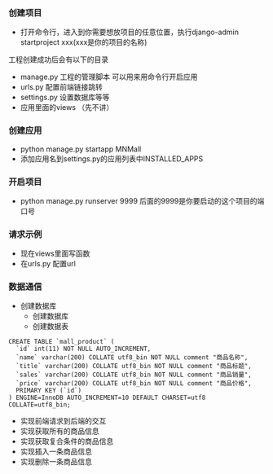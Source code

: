 ### 创建项目
 - 打开命令行，进入到你需要想放项目的任意位置，执行django-admin startproject xxx(xxx是你的项目的名称)
  
  工程创建成功后会有以下的目录
  
  - manage.py 工程的管理脚本 可以用来用命令行开启应用  
  - urls.py 配置前端链接跳转
  - settings.py 设置数据库等等
  - 应用里面的views （先不讲）

### 创建应用

- python manage.py startapp MNMall 
- 添加应用名到settings.py的应用列表中INSTALLED_APPS


### 开启项目

- python manage.py runserver 9999 后面的9999是你要启动的这个项目的端口号 


### 请求示例

- 现在views里面写函数
- 在urls.py 配置url


### 数据通信
- 创建数据库
  - 创建数据库
  - 创建数据表
  
```
CREATE TABLE `mall_product` (
  `id` int(11) NOT NULL AUTO_INCREMENT,
  `name` varchar(200) COLLATE utf8_bin NOT NULL comment "商品名称",
  `title` varchar(200) COLLATE utf8_bin NOT NULL comment "商品标题",
  `sales` varchar(200) COLLATE utf8_bin NOT NULL comment "商品销量",
  `price` varchar(200) COLLATE utf8_bin NOT NULL comment "商品价格",
  PRIMARY KEY (`id`)
) ENGINE=InnoDB AUTO_INCREMENT=10 DEFAULT CHARSET=utf8 COLLATE=utf8_bin;
```
  
- 实现前端请求到后端的交互
 - 实现获取所有的商品信息
 - 实现获取复合条件的商品信息
 - 实现插入一条商品信息
 - 实现删除一条商品信息
